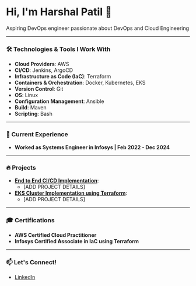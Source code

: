 
# Hi, I'm Harshal Patil 👋

Aspiring DevOps engineer passionate about DevOps and Cloud Engineering

---

### 🛠️ Technologies & Tools I Work With

- **Cloud Providers**: AWS
- **CI/CD**: Jenkins, ArgoCD
- **Infrastructure as Code (IaC)**: Terraform
- **Containers & Orchestration**: Docker, Kubernetes, EKS
- **Version Control**: Git
- **OS**: Linux
- **Configuration Management**: Ansible
- **Build**: Maven
- **Scripting**: Bash


<!-- - **Monitoring & Visualization**: Prometheus, Grafana -->
<!-- - **Static Code Analysis**: SonarQube -->
<!-- - **Web Server**: Nginx, Tomcat, Apache server -->
<!-- - **Artifact Repository**: Nexus -->
---


### 🌱 Current Experience
- **Worked as Systems Engineer in Infosys | Feb 2022 - Dec 2024**

---

### 🔥 Projects
- **[End to End CI/CD Implementation](https://github.com/HarshalPatil-Repo/End-to-End-CI-CD-Implementation)**:
  - [ADD PROJECT DETAILS]
- **[EKS Cluster Implementation using Terraform](https://github.com/HarshalPatil-Repo/EKS-Cluster-Implementation-using-Terraform)**:
  - [ADD PROJECT DETAILS]


---

### 🎓 Certifications
- **AWS Certified Cloud Practitioner**
- **Infosys Certified Associate in IaC using Terraform**

---

### 📫 Let's Connect!
- [LinkedIn](https://www.linkedin.com/in/harshal-patil-1144a9157/)

